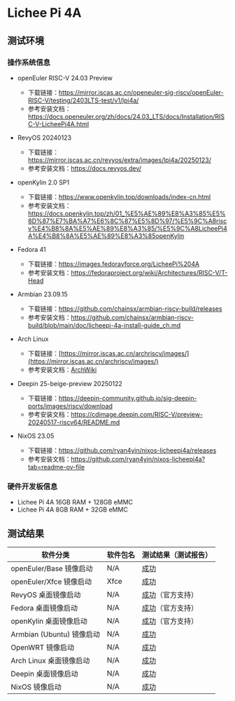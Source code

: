 # Lichee Pi 4A

## 测试环境

### 操作系统信息

- openEuler RISC-V 24.03 Preview
    - 下载链接：https://mirror.iscas.ac.cn/openeuler-sig-riscv/openEuler-RISC-V/testing/2403LTS-test/v1/lpi4a/
    - 参考安装文档：https://docs.openeuler.org/zh/docs/24.03_LTS/docs/Installation/RISC-V-LicheePi4A.html
- RevyOS 20240123
    - 下载链接：https://mirror.iscas.ac.cn/revyos/extra/images/lpi4a/20250123/
    - 参考安装文档：https://docs.revyos.dev/
- openKylin 2.0 SP1
    - 下载链接：https://www.openkylin.top/downloads/index-cn.html
    - 参考安装文档：https://docs.openkylin.top/zh/01_%E5%AE%89%E8%A3%85%E5%8D%87%E7%BA%A7%E6%8C%87%E5%8D%97/%E5%9C%A8riscv%E4%B8%8A%E5%AE%89%E8%A3%85/%E5%9C%A8LicheePi4A%E4%B8%8A%E5%AE%89%E8%A3%85openKylin
- Fedora 41
  - 下载链接：https://images.fedoravforce.org/LicheePi%204A
  - 参考安装文档：https://fedoraproject.org/wiki/Architectures/RISC-V/T-Head
- Armbian 23.09.15
    - 下载链接：https://github.com/chainsx/armbian-riscv-build/releases
    - 参考安装文档：https://github.com/chainsx/armbian-riscv-build/blob/main/doc/licheepi-4a-install-guide_ch.md
- Arch Linux
    - 下载链接：[https://mirror.iscas.ac.cn/archriscv/images/](https://mirror.iscas.ac.cn/archriscv/images/)
    - 参考安装文档：[ArchWiki](https://wiki.archlinux.org/title/General_recommendations)
- Deepin 25-beige-preview 20250122
    - 下载链接：https://deepin-community.github.io/sig-deepin-ports/images/riscv/download
    - 参考安装文档：https://cdimage.deepin.com/RISC-V/preview-20240517-riscv64/README.md
    
- NixOS 23.05
    - 下载链接：https://github.com/ryan4yin/nixos-licheepi4a/releases
    - 参考安装文档：https://github.com/ryan4yin/nixos-licheepi4a?tab=readme-ov-file
### 硬件开发板信息

- Lichee Pi 4A 16GB RAM + 128GB eMMC
- Lichee Pi 4A 8GB RAM + 32GB eMMC

## 测试结果

| 软件分类                  | 软件包名 | 测试结果（测试报告）          |
| ------------------------- | -------- | ----------------------------- |
| openEuler/Base 镜像启动   | N/A      | [成功][oERV]                  |
| openEuler/Xfce 镜像启动   | Xfce     | [成功][oERV]                  |
| RevyOS 桌面镜像启动       | N/A      | [成功][RevyOS]（官方支持）    |
| Fedora 桌面镜像启动       | N/A      | [成功][Fedora]（官方支持）    |
| openKylin 桌面镜像启动    | N/A      | [成功][openKylin]（官方支持） |
| Armbian (Ubuntu) 镜像启动 | N/A      | [成功][Armbian]               |
| OpenWRT 镜像启动          | N/A      | [成功][OpenWRT]               |
| Arch Linux 桌面镜像启动   | N/A      | [成功][ArchLinux]             |
| Deepin 桌面镜像启动       | N/A      | [成功][Deepin]                |
| NixOS 镜像启动		   |  N/A      | [成功][NixOS] 				|
[oERV]: ./openEuler/README_zh.md
[RevyOS]: ./RevyOS/README_zh.md
[Fedora]: ./Fedora/README_zh.md
[Armbian]: ./Armbian/README_zh.md
[openKylin]: ./openKylin/README_zh.md
[OpenWRT]: ./OpenWRT/README_zh.md
[ArchLinux]: ./ArchLinux/README_zh.md
[Deepin]: ./Deepin/README_zh.md
[NixOS]: ./NixOS/README_zh.md
